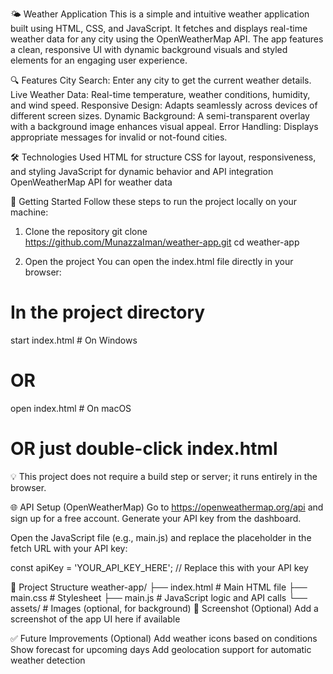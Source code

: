 🌤️ Weather Application
This is a simple and intuitive weather application built using HTML, CSS, and JavaScript. It fetches and displays real-time weather data for any city using the OpenWeatherMap API. The app features a clean, responsive UI with dynamic background visuals and styled elements for an engaging user experience.

🔍 Features
City Search: Enter any city to get the current weather details.
Live Weather Data: Real-time temperature, weather conditions, humidity, and wind speed.
Responsive Design: Adapts seamlessly across devices of different screen sizes.
Dynamic Background: A semi-transparent overlay with a background image enhances visual appeal.
Error Handling: Displays appropriate messages for invalid or not-found cities.

🛠️ Technologies Used
HTML for structure
CSS for layout, responsiveness, and styling
JavaScript for dynamic behavior and API integration
OpenWeatherMap API for weather data

🚀 Getting Started
Follow these steps to run the project locally on your machine:

1. Clone the repository
git clone https://github.com/MunazzaIman/weather-app.git
cd weather-app

2. Open the project
You can open the index.html file directly in your browser:
# In the project directory
start index.html   # On Windows
# OR
open index.html    # On macOS
# OR just double-click index.html
💡 This project does not require a build step or server; it runs entirely in the browser.

🌐 API Setup (OpenWeatherMap)
Go to https://openweathermap.org/api and sign up for a free account.
Generate your API key from the dashboard.

Open the JavaScript file (e.g., main.js) and replace the placeholder in the fetch URL with your API key:

const apiKey = 'YOUR_API_KEY_HERE'; // Replace this with your API key

📁 Project Structure
weather-app/
├── index.html          # Main HTML file
├── main.css            # Stylesheet
├── main.js             # JavaScript logic and API calls
└── assets/             # Images (optional, for background)
📸 Screenshot (Optional)
Add a screenshot of the app UI here if available

✅ Future Improvements (Optional)
Add weather icons based on conditions
Show forecast for upcoming days
Add geolocation support for automatic weather detection
